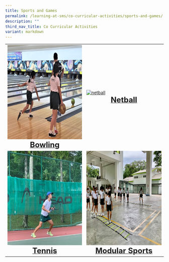 ```yaml
---
title: Sports and Games
permalink: /learning-at-sms/co-curricular-activities/sports-and-games/
description: ""
third_nav_title: Co Curricular Activities
variant: markdown
---
```

<table>
<tbody><tr>
		<td><a href="/learning-at-sms/co-curricular-activities/bowling/"><img alt="bowling" src="/images/CCAs/Bowling/bowling%20pic%201.jpeg" style="width:450px;height:300px;"><b></b><center><font size="5"><b>Bowling</b></font></center></a></td>
<td><a href="/learning-at-sms/co-curricular-activities/netball/"><img alt="netball" style="/images/IMG6492.jpg"><center><font size="5"><b>Netball</b></font></center></a></td>
</tr>
	<tr>
		<td><a href="/learning-at-sms/co-curricular-activities/tennis/"><img alt="tennis" src="/images/CCAs/Tennis/tennis08.jpg" style="width:450px;height:300px;"><center><font size="5"><b>Tennis</b></font></center></a></td>
		<td><a href="/learning-at-sms/co-curricular-activities/modular-sports/"><img alt="modsports" src="/images/CCAs/Modular%20Sports/volleyball01.jpg" style="width:450px;height:300px;"><center><font size="5"><b>Modular Sports</b></font></center></a></td>
</tr>
	</tbody></table>
